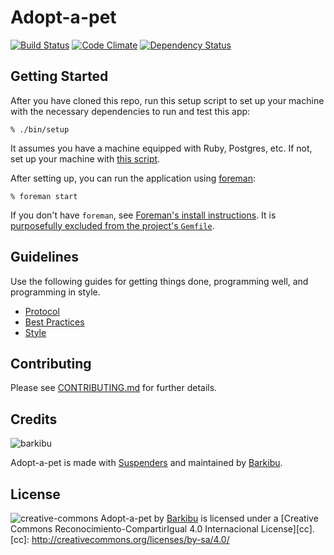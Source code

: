 Adopt-a-pet
===========

[![Build Status](https://travis-ci.org/barkibu/adopt-a-pet.svg?branch=master)](https://travis-ci.org/barkibu/adopt-a-pet)
[![Code Climate](https://codeclimate.com/github/barkibu/adopt-a-pet/badges/gpa.svg)](https://codeclimate.com/github/barkibu/adopt-a-pet)
[![Dependency Status](https://gemnasium.com/barkibu/adopt-a-pet.svg)](https://gemnasium.com/barkibu/adopt-a-pet)

Getting Started
---------------

After you have cloned this repo, run this setup script to set up your machine
with the necessary dependencies to run and test this app:

    % ./bin/setup

It assumes you have a machine equipped with Ruby, Postgres, etc. If not, set up
your machine with [this script].

[this script]: https://github.com/thoughtbot/laptop

After setting up, you can run the application using [foreman]:

    % foreman start

If you don't have `foreman`, see [Foreman's install instructions][foreman]. It
is [purposefully excluded from the project's `Gemfile`][exclude].

[foreman]: https://github.com/ddollar/foreman
[exclude]: https://github.com/ddollar/foreman/pull/437#issuecomment-41110407

Guidelines
----------

Use the following guides for getting things done, programming well, and
programming in style.

* [Protocol](http://github.com/thoughtbot/guides/blob/master/protocol)
* [Best Practices](http://github.com/thoughtbot/guides/blob/master/best-practices)
* [Style](http://github.com/thoughtbot/guides/blob/master/style)

Contributing
------------

Please see [CONTRIBUTING.md](CONTRIBUTING.md) for further details.

Credits
-------

![barkibu](http://barkibu.s3.amazonaws.com/assets/logos/full/default.png)

Adopt-a-pet is made with [Suspenders](https://github.com/thoughtbot/suspenders)
and maintained by [Barkibu](http://www.barkibu.com).

License
-------

![creative-commons](https://i.creativecommons.org/l/by-sa/4.0/88x31.png)
Adopt-a-pet by [Barkibu](http://www.barkibu.com) is licensed under a
[Creative Commons Reconocimiento-CompartirIgual 4.0 Internacional License][cc].
[cc]: http://creativecommons.org/licenses/by-sa/4.0/
